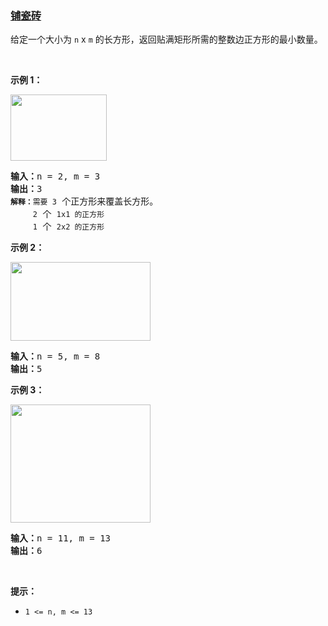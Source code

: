 ### [铺瓷砖](https://leetcode-cn.com/problems/tiling-a-rectangle-with-the-fewest-squares)

<p>给定一个大小为&nbsp;<code>n</code>&nbsp;x&nbsp;<code>m</code>&nbsp;的长方形，返回贴满矩形所需的整数边正方形的最小数量。</p>

<p>&nbsp;</p>

<p><strong>示例 1：</strong></p>

<p><img alt="" src="https://assets.leetcode-cn.com/aliyun-lc-upload/uploads/2019/10/25/sample_11_1592.png" style="height: 106px; width: 154px;" /></p>

<pre>
<strong>输入：</strong>n = 2, m = 3
<strong>输出：</strong>3
<code><strong>解释：</strong>需要<strong> </strong>3</code> 个正方形来覆盖长方形。
<code>     2</code> 个 <code>1x1 的正方形</code>
<code>     1</code> 个 <code>2x2 的正方形</code></pre>

<p><strong>示例 2：</strong></p>

<p><img alt="" src="https://assets.leetcode-cn.com/aliyun-lc-upload/uploads/2019/10/25/sample_22_1592.png" style="height: 126px; width: 224px;" /></p>

<pre>
<strong>输入：</strong>n = 5, m = 8
<strong>输出：</strong>5
</pre>

<p><strong>示例 3：</strong></p>

<p><img alt="" src="https://assets.leetcode-cn.com/aliyun-lc-upload/uploads/2019/10/25/sample_33_1592.png" style="height: 189px; width: 224px;" /></p>

<pre>
<strong>输入：</strong>n = 11, m = 13
<strong>输出：</strong>6
</pre>

<p>&nbsp;</p>

<p><strong>提示：</strong></p>

<ul>
	<li><code>1 &lt;= n, m &lt;= 13</code></li>
</ul>
